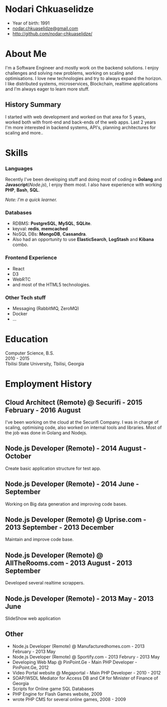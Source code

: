 # Nodari Chkuaselidze
  * Year of birth: 1991
  * nodar.chkuaselidze@gmail.com
  * http://github.com/nodar-chkuaselidze/

# About Me

I'm a Software Engineer and mostly work on the backend solutions.
I enjoy challenges and solving new problems, working on scaling and optimisations.
I love new technologies and try to always expand the horizon.
I like distributed systems, microservices, Blockchain, realtime applications and I'm always eager to learn more stuff.

## History Summary
 I started with web development and worked on that area for 5 years, worked both with front-end and back-ends of the web apps.
 Last 2 years I'm more interested in backend systems, API's, planning architectures for scaling and more..

# Skills
### Languages
 Recently I've been developing stuff and doing most of coding in **Golang** and **Javascript**(*Node.js*), I enjoy them most.
 I also have experience with working **PHP**, **Bash**, **SQL**.
 
 *Note: I'm a quick learner.*

### Databases
  * RDBMS: **PostgreSQL**, **MySQL**, **SQLite**.
  * keyval: **redis**, **memcached**
  * NoSQL DBs: **MongoDB**, **Cassandra**.
  * Also had an opportunity to use **ElasticSearch**, **LogStash** and **Kibana** combo.

### Frontend Experience
  * React
  * D3
  * WebRTC
  * and most of the HTML5 technologies.
 
### Other Tech stuff
  * Messaging (RabbitMQ, ZeroMQ)
  * Docker
  * ...
  
# Education
  Computer Science, B.S.  
  2010 - 2015  
  Tbilisi State University, Tbilisi, Georgia  

# Employment History
## Cloud Architect (Remote) @ Securifi - 2015 February - 2016 August
  I've been working on the cloud at the Securifi Company. I was in charge of scaling, optimising code, 
  also worked on internal tools and libraries. Most of the job was done in Golang and Nodejs.

## Node.js Developer (Remote) - 2014 August - October
  Create basic application structure for test app.
## Node.js Developer  (Remote) - 2014 June - September
  Working on Big data generation and improving code bases.
## Node.js Developer (Remote) @ Uprise.com  - 2013 September - 2013 December
  Maintain and improve code base.
## Node.js Developer (Remote) @ AllTheRooms.com - 2013 August - 2013 September
  Developed several realtime scrappers.
## Node.js Developer (Remote) - 2013 May - 2013 June
  SlideShow web application 
## Other
  *  Node.js Developer (Remote) @ Manufacturedhomes.com - 2013 February - 2013 May
  *  Node.js Developer (Remote) @ Sportify.com - 2013 Februry - 2013 May
  *  Developing Web Map @ PinPoint.Ge - Main PHP Developer - PinPoint.Ge, 2012
  * Video Portal website @ Megaportal - Main PHP Developer - 2010 - 2012
  * SOAP/WSDL Mediator for Access DB and C# for Minister of Finance of Georgia
  * Scripts for Online game SQL Databases
  * PHP Engine for Flash Games website, 2009
  * wrote PHP CMS for several online games, 2008 - 2009


